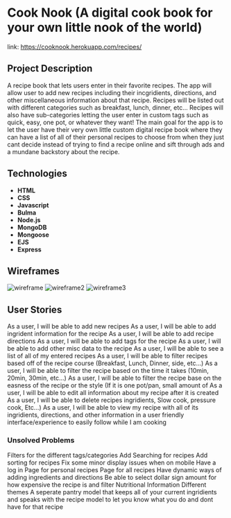 # Cook Nook (A digital cook book for your own little nook of the world)
link: https://cooknook.herokuapp.com/recipes/

## Project Description
A recipe book that lets users enter in their favorite recipes. The app will allow user to add new recipes including their incgridients, directions, and other miscellaneous information about that recipe. Recipes will be listed out with different categories such as breakfast, lunch, dinner, etc... Recipes will also have sub-categories letting the user enter in custom tags such as quick, easy, one pot, or whatever they want! The main goal for the app is to let the user have their very own little custom digital recipe book where they can have a list of all of their personal recipes to choose from when they just cant decide instead of trying to find a recipe online and sift through ads and a mundane backstory about the recipe.

## Technologies
* **HTML**
* **CSS**
* **Javascript**
* **Bulma**
* **Node.js**
* **MongoDB**
* **Mongoose** 
* **EJS**
* **Express** 

## Wireframes
![wireframe](https://media.git.generalassemb.ly/user/46962/files/a49054f7-c96a-4f49-a603-410875145bce)
![wireframe2](https://media.git.generalassemb.ly/user/46962/files/fbd18641-62d2-4302-962b-2b19ca16a2f5)
![wireframe3](https://media.git.generalassemb.ly/user/46962/files/7b58283d-828b-4e1f-acb9-81ef4a210226)

## User Stories
As a user, I will be able to add new recipes
As a user, I will be able to add ingrident information for the recipe
As a user, I will be able to add recipe directions
As a user, I will be able to add tags for the recipe
As a user, I will be able to add other misc data to the recipe
As a user, I will be able to see a list of all of my entered recipes
As a user, I will be able to filter recipes based off of the recipe course (Breakfast, Lunch, Dinner, side, etc...)
As a user, I will be able to filter the recipe based on the time it takes (10min, 20min, 30min, etc...)
As a user, I will be able to filter the recipe base on the easness of the recipe or the style (If it is one pot/pan, small amount of
As a user, I will be able to edit all information about my recipe after it is created
As a user, I will be able to delete recipes
ingridients, Slow cook, pressure cook, Etc...)
As a user, I will be able to view my recipe with all of its ingridients, directions, and other information in a user friendly interface/experience to easily follow while I am cooking


### Unsolved Problems
Filters for the different tags/categories
Add Searching for recipes
Add sorting for recipes
Fix some minor display issues when on mobile
Have a log in
Page for personal recipes
Page for all recipes
Have dynamic ways of adding ingredients and directions
Be able to select dollar sign amount for how expensive the recipe is and filter
Nutritional Information
Different themes
A seperate pantry model that keeps all of your current ingridients and speaks with the recipe model to let you know what you do and dont have for that recipe
